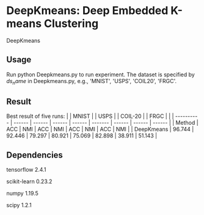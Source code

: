 # DeepKmeans: Deep Embedded K-means Clustering
DeepKmeans

## Usage
Run python Deepkmeans.py  to run experiment. The dataset is specified by $ds_name$ in Deepkmeans.py, e.g., 'MNIST', 'USPS', 'COIL20', 'FRGC'.

## Result
Best result of five runs:
|            | MNIST  |        | USPS   |        | COIL-20 |        | FRGC   |        |
| ---------- | ------ | ------ | ------ | ------ | ------- | ------ | ------ | ------ |
| Method     | ACC    | NMI    | ACC    | NMI    | ACC     | NMI    | ACC    | NMI    |
| DeepKmeans | 96.744 | 92.446 | 79.297 | 80.921 | 75.069  | 82.898 | 38.911 | 51.143 |

## Dependencies
tensorflow 2.4.1

scikit-learn 0.23.2

numpy 1.19.5

scipy 1.2.1
